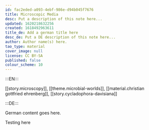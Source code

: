 ```yaml
---
id: fac2eded-a093-4ebf-986e-d94b045f7676
title: Microscopic Media
desc: Put a description of this note here...
updated: 1620218632256
created: 1618492963611
title_de: Add a german title here
desc_de: Put a DE description of this note here...
author: Author name(s) here.
tao_type: material
cover_image: null
license: CC BY-SA
published: false
colour_scheme: 10
---
```


:::EN:::

[[story.microscopy]], [[theme.microbial-worlds]], [[material.christian gottfried ehrenberg]], [[story.cycladophora-davisiana]]

:::DE:::

German content goes here.

Testing here
